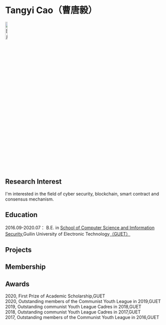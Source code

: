 # Tangyi Cao（曹唐毅）

<div align=left>
<img src="https://z3.ax1x.com/2021/04/23/cO2JKg.jpg" title="曹唐毅" alt="图片暂时无法显示" width = 12%/>
</div>

## Research Interest  
I'm interested in the field of cyber security, blockchain, smart contract and consensus mechanism.

## Education
2016.09-2020.07： B.E. in [School of Computer Science and Imformation Security](https://www.guet.edu.cn/dept3/xygk/xyjj.htm),Guilin University of Electronic Technology[（GUET）](https://www.guet.edu.cn)

## Projects

## Membership

## Awards
2020, First Prize of Academic Scholarship,GUET  
2020, Outstanding members of the Communist Youth League in 2019,GUET  
2019, Outstanding communist Youth League Cadres in 2018,GUET  
2018, Outstanding communist Youth League Cadres in 2017,GUET  
2017, Outstanding members of the Communist Youth League in 2016,GUET  
